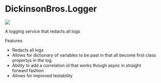 # DickinsonBros.Logger
<a href="https://www.nuget.org/packages/DickinsonBros.Logger/">
    <img src="https://img.shields.io/nuget/v/DickinsonBros.Logger">
</a>

A logging service that redacts all logs

Features
* Redacts all logs
* Allows for dictionary of variables to be past in that all become first class propertys in the log.
* Ability to add a correlation id that works though async in straight forward fashion
* Allows for improved testability
